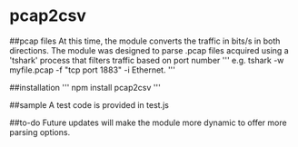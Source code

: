 # pcap2csv

##pcap files
At this time, the module converts the traffic in bits/s in both directions.
The module was designed to parse .pcap files acquired using a 'tshark' process that filters traffic based on port number
'''
e.g.  tshark -w myfile.pcap -f "tcp port 1883" -i Ethernet.
'''

##installation
'''
npm install pcap2csv
'''

##sample
A test code is provided in test.js

##to-do
Future updates will make the module more dynamic to offer more parsing options.